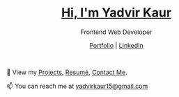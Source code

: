 <p align="center">
  <h1 align="center"><a href="https://yadvirkaur.netlify.app/">Hi, I'm Yadvir Kaur</a></h1>
  <p align="center"> Frontend Web Developer</p>
</p>

<p align="center">
  <a href="https://yadvirkaur.netlify.app/">Portfolio</a> | 
  <a href="https://www.linkedin.com/in/yadvirkaur/">LinkedIn</a>
</p>

<br />

💫 View my [Projects](https://yadvirkaur.netlify.app/#projects), [Resumé](https://yadvirkaur.netlify.app/images/YadvirKaurResume.pdf), [Contact Me](https://yadvirkaur.netlify.app/#contact).

📫 You can reach me at yadvirkaur15@gmail.com


<!-- - 🌱 I’m currently learning ...
- 👯 I’m looking to collaborate on ...
- 🤔 I’m looking for help with ...
- 💬 Ask me about ...
- 📫 How to reach me: ...
- 😄 Pronouns: ...
- ⚡ Fun fact: ... -->
